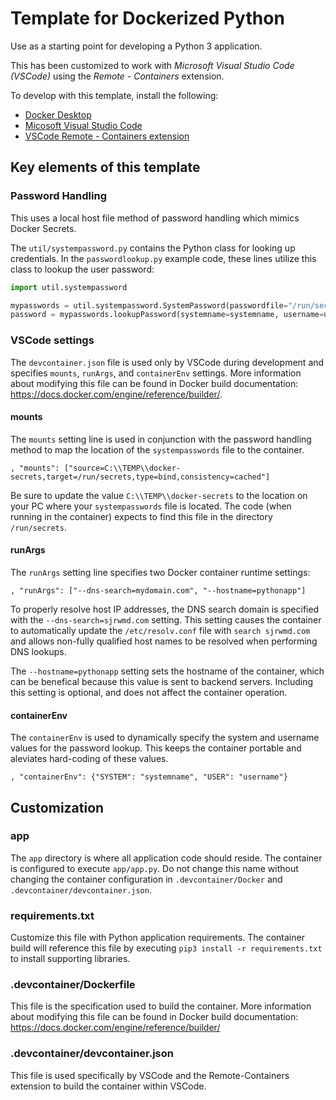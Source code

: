 # Template for Dockerized Python

Use as a starting point for developing a Python 3 application.

This has been customized to work with *Microsoft Visual Studio Code (VSCode)* using the *Remote - Containers* extension.

To develop with this template, install the following:

- [Docker Desktop](https://www.docker.com/products/docker-desktop)
- [Micosoft Visual Studio Code](https://code.visualstudio.com/)
- [VSCode Remote - Containers extension](https://marketplace.visualstudio.com/items?itemName=ms-vscode-remote.remote-containers)

## Key elements of this template

### Password Handling

This uses a local host file method of password handling which mimics Docker Secrets.

The `util/systempassword.py` contains the Python class for looking up credentials.  In the `passwordlookup.py` example code, these lines utilize this class to lookup the user password:

```python
import util.systempassword

mypasswords = util.systempassword.SystemPassword(passwordfile="/run/secrets/systempasswords")
password = mypasswords.lookupPassword(systemname=systemname, username=username)  # type: ignore
```

### VSCode settings

The `devcontainer.json` file is used only by VSCode during development and specifies `mounts`, `runArgs`, and `containerEnv` settings.  More information about modifying this file can be found in Docker build documentation: <https://docs.docker.com/engine/reference/builder/>.

#### mounts

The `mounts` setting line is used in conjunction with the password handling method to map the location of the `systempasswords` file to the container.

```config
, "mounts": ["source=C:\\TEMP\\docker-secrets,target=/run/secrets,type=bind,consistency=cached"]
```

Be sure to update the value `C:\\TEMP\\docker-secrets` to the location on your PC where your `systempasswords` file is located.  The code (when running in the container) expects to find this file in the directory `/run/secrets`.  

#### runArgs

The `runArgs` setting line specifies two Docker container runtime settings:

```config
, "runArgs": ["--dns-search=mydomain.com", "--hostname=pythonapp"]
```

To properly resolve host IP addresses, the DNS search domain is specified with the `--dns-search=sjrwmd.com` setting.  This setting causes the container to automatically update the `/etc/resolv.conf` file with `search sjrwmd.com` and allows non-fully qualified host names to be resolved when performing DNS lookups.

The `--hostname=pythonapp` setting sets the hostname of the container, which can be benefical because this value is sent to backend servers.  Including this setting is optional, and does not affect the container operation.

#### containerEnv

The `containerEnv` is used to dynamically specify the system and username values for the password lookup.  This keeps the container portable and aleviates hard-coding of these values.

```config
, "containerEnv": {"SYSTEM": "systemname", "USER": "username"}
```

## Customization

### app

The `app` directory is where all application code should reside.  The container is configured to execute `app/app.py`.  Do not change this name without changing the container configuration in `.devcontainer/Docker` and `.devcontainer/devcontainer.json`.

### requirements.txt

Customize this file with Python application requirements. The container build will reference this file by executing `pip3 install -r requirements.txt` to install supporting libraries.

### .devcontainer/Dockerfile

This file is the specification used to build the container.  More information about modifying this file can be found in Docker build documentation: https://docs.docker.com/engine/reference/builder/

### .devcontainer/devcontainer.json

This file is used specifically by VSCode and the Remote-Containers extension to build the container within VSCode.
